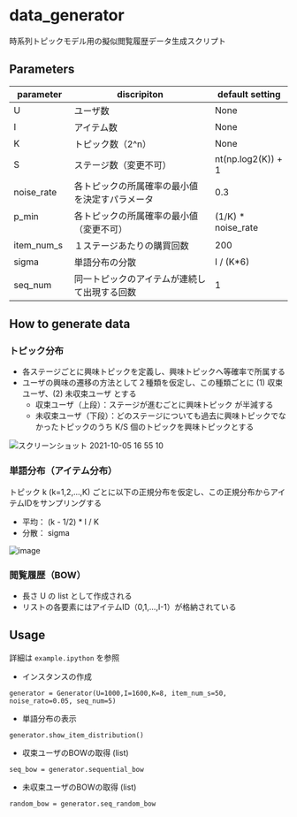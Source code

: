 # data_generator
時系列トピックモデル用の擬似閲覧履歴データ生成スクリプト

## Parameters

| parameter | discripiton  |default setting | 
| ---- | ---- |---- |
| U | ユーザ数 |None|
| I | アイテム数 |None|
| K | トピック数（2^n）|None|
| S | ステージ数（変更不可）|nt(np.log2(K)) + 1 |
| noise_rate | 各トピックの所属確率の最小値を決定すパラメータ | 0.3 |
| p_min 　　　| 各トピックの所属確率の最小値（変更不可）|(1/K) * noise_rate|
| item_num_s | １ステージあたりの購買回数|200|
| sigma      | 単語分布の分散| I / (K*6) |
| seq_num    | 同一トピックのアイテムが連続して出現する回数|1|

## How to generate data
### トピック分布
- 各ステージごとに興味トピックを定義し、興味トピックへ等確率で所属する
- ユーザの興味の遷移の方法として２種類を仮定し、この種類ごとに (1) 収束ユーザ、(2) 未収束ユーザ とする
  - 収束ユーザ（上段）：ステージが進むごとに興味トピック が半減する
  - 未収束ユーザ（下段）：どのステージについても過去に興味トピックでなかったトピックのうち K/S 個のトピックを興味トピックとする   

![スクリーンショット 2021-10-05 16 55 10](https://user-images.githubusercontent.com/37897800/135983086-5884978b-3398-4658-970c-521b3e348fc8.png)


### 単語分布（アイテム分布）
トピック k (k=1,2,...,K) ごとに以下の正規分布を仮定し、この正規分布からアイテムIDをサンプリングする
- 平均： (k - 1/2) * I / K
- 分散： sigma

![image](https://user-images.githubusercontent.com/37897800/135982499-a96204aa-1cba-4ddc-84d7-379bd080b842.png)

### 閲覧履歴（BOW）
- 長さ U の list として作成される
- リストの各要素にはアイテムID（0,1,...,I-1）が格納されている

## Usage
詳細は `example.ipython` を参照
- インスタンスの作成
```
generator = Generator(U=1000,I=1600,K=8, item_num_s=50, noise_rato=0.05, seq_num=5)
```
- 単語分布の表示
```
generator.show_item_distribution()
```
- 収束ユーザのBOWの取得 (list)
```
seq_bow = generator.sequential_bow
```
- 未収束ユーザのBOWの取得 (list)
```
random_bow = generator.seq_random_bow
```
